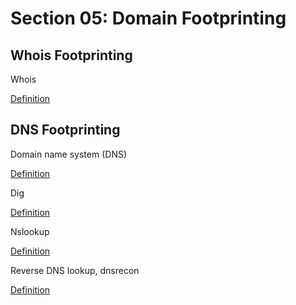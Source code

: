 # Section 05: Domain Footprinting

## Whois Footprinting
Whois

[Definition](../definitions/definitions_W.md#whois)

## DNS Footprinting
Domain name system (DNS)

[Definition](../definitions/definitions_D.md#domain-name-system)

Dig

[Definition](../definitions/definitions_D.md#dig)

Nslookup

[Definition](../definitions/definitions_N.md#nslookup)

Reverse DNS lookup, dnsrecon

[Definition](../definitions/definitions_D.md#dnsrecon)
